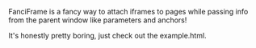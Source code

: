 FanciFrame is a fancy way to attach iframes to pages while passing info from the parent window like parameters and anchors!

It's honestly pretty boring, just check out the example.html.